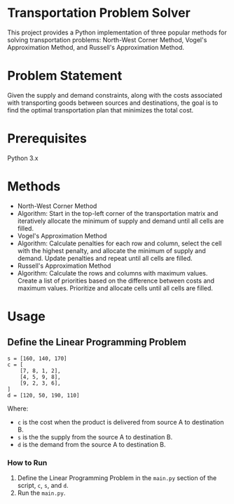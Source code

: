 # Transportation Problem Solver
This project provides a Python implementation of three popular methods for solving transportation problems: North-West Corner Method, Vogel's Approximation Method, and Russell's Approximation Method.
# Problem Statement
Given the supply and demand constraints, along with the costs associated with transporting goods between sources and destinations, the goal is to find the optimal transportation plan that minimizes the total cost.
# Prerequisites
Python 3.x
# Methods
- North-West Corner Method
- Algorithm: Start in the top-left corner of the transportation matrix and iteratively allocate the minimum of supply and demand until all cells are filled.
- Vogel's Approximation Method
- Algorithm: Calculate penalties for each row and column, select the cell with the highest penalty, and allocate the minimum of supply and demand. Update penalties and repeat until all cells are filled.
- Russell's Approximation Method
- Algorithm: Calculate the rows and columns with maximum values. Create a list of priorities based on the difference between costs and maximum values. Prioritize and allocate cells until all cells are filled.
# Usage
## Define the Linear Programming Problem
```
s = [160, 140, 170]
c = [
    [7, 8, 1, 2],
    [4, 5, 9, 8],
    [9, 2, 3, 6],
]
d = [120, 50, 190, 110]
```
Where:
- `c` is the cost when the product is delivered from source A to destination B.
- `s` is the the supply from the source A to destination B.
- `d` is the demand from the source A to destination B.

### How to Run

1. Define the Linear Programming Problem in the `main.py` section of the script, `c`, `s`, and `d`.
2. Run the `main.py`.
